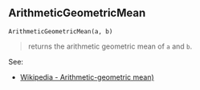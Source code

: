 ## ArithmeticGeometricMean

```
ArithmeticGeometricMean(a, b)
```

> returns the arithmetic geometric mean of `a` and `b`. 
   

See:
* [Wikipedia - Arithmetic-geometric mean)](https://en.wikipedia.org/wiki/Arithmetic%E2%80%93geometric_mean)
